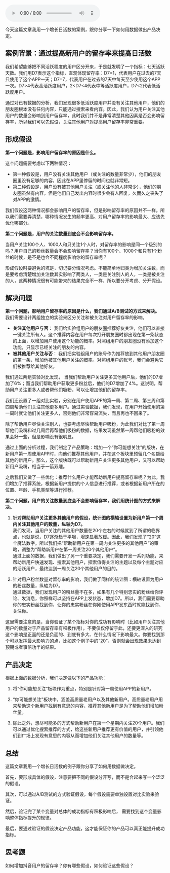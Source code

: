 <audio title="14 _ 如何用数据做出产品决定？" src="https://static001.geekbang.org/resource/audio/43/89/432e1a2a70e2ef3de560d6d3fc727389.mp3" controls="controls"></audio> 
<p>今天这篇文章我用一个增长日活数的案例，跟你分享一下如何用数据做出产品决定。</p>
<h2 id="-">案例背景：通过提高新用户的留存率来提高日活数</h2>
<p>我们希望能够把不同活跃程度的用户区分开来，于是就发明了一个指标：七天活跃天数。我们用D7表示这个指标，直观体现留存率：D7=1，代表用户在过去的7天只使用了这个APP一天；D7=7，代表用户在过去的7天中每天至少使用这个APP一次。D7&gt;4代表高活跃度用户，2&lt;D7&lt;4代表中等活跃度用户，D7&lt;2代表低活跃度用户。</p>
<p>通过对已有数据的分析，我们发现很多低活跃度用户并没有关注其他用户，他们的朋友圈根本没有任何内容，只能通过搜索来看内容。因此，我们认为用户关注其他用户的数量会影响到用户留存率，此时我们并不是非常清楚其他因素是否会影响留存率，所以我们可以先假设，关注其他用户对提高用户留存率非常重要。</p>
<!-- [[[read_end]]] -->
<h2 id="-">形成假设</h2>
<p><strong>第一个问题是，影响用户留存率的原因是什么。</strong></p>
<p>这个问题需要考虑以下两种情况：</p>
<ul>
<li>第一种假设是，用户没有关注其他用户（或关注的数量非常少），他们的朋友圈里没有足够的内容，因此在APP里停留的时间也就非常短。</li>
<li>第二种假设是，用户没有被其他用户关注（或关注他的人非常少），他们的朋友圈虽然有内容，但是他们自己发出内容时很少会有人回复，久而久之丧失了对APP的激情。</li>
</ul>
<p>我们假设这两种情况都会影响用户的留存率，但是影响留存率的原因并不一样。所以我们需要弄清楚，哪种情况发生的频率更高、对用户留存率的影响最大、应该先优化哪部分。</p>
<p><strong>第二个问题是，用户的关注数量到底会不会影响留存率。</strong></p>
<p>当用户关注100个人、1000人和只关注1个人时，对留存率的影响是同一个级别的吗？用户自己的粉丝数量会不会影响留存率？当你有100个、1000个和只有1个粉丝的时候，是不是也会不同程度影响你的留存率呢？</p>
<p><span class="orange">形成假设时要避免的坑是，切记要分情况考虑。不能简单地归类为增加关注数，而是要考虑清楚增加关注数其实影响了两类人，一类是关注别人的人，一类是被关注的人，这两种情况很有可能带来的结果完全不一样，所以要分开考虑、分开假设。</span></p>
<h2 id="-">解决问题</h2>
<p><strong>第一个问题，影响用户留存率的原因是什么，我们通过A/B测试的方式来解决。</strong> 我们需要设计两组独立的实验来区分关注和被关注对用户留存率的影响。</p>
<ul>
<li><strong>关注其他用户与否</strong>： 我们给实验组用户的朋友圈推荐好友关注，他们可以直接一键关注所有人。这个推荐内容在用户每次打开朋友圈时都出现在第一条状态的上面，以增加用户使用这个功能的概率。对照组用户的朋友圈没有添加这个功能，只显示已经关注的朋友的内容。</li>
<li><strong>被其他用户关注与否</strong>： 我们把实验组用户的账号作为推荐放到其他用户朋友圈的第一条，增加他被其他用户关注的概率。对照组用户的账号，我们会避免它们被推荐给其他好友。</li>
</ul>
<p>我们通过两组实验对比发现， 当我们帮助用户关注更多其他用户后，他们的D7增加了6%；而当我们帮助用户获取更多粉丝后，他们的D7增加了4%。这说明，帮助用户关注更多人或者帮他们吸粉，可以让增加他们的留存率。</p>
<p>我们还设置了一组对比实验，分别在用户使用APP的第一周、第二周、第三周和第四周帮助他们关注其他更多用户。通过实验数据，我们发现，在用户开始使用的第一周时就让他们关注更多人，否则他们非常容易流失，而且再也不回来了。</p>
<p>除了帮助用户尽快关注别人，也要考虑尽快帮助用户吸粉，为此我们对比了第一周帮他们吸粉和过几周后再帮他们吸粉的数据，结果发现虽然第一周帮他们吸粉的效果会好一些，但是影响没有很明显。</p>
<p>通过上面的分析过程，我们制定了产品策略：增加一个“你可能想关注”的版块，在新用户第一周使用APP时，向他们推荐其他用户，并在这个板块里预留几个名额给其他的新用户。那么，这个版块既可以帮助新用户关注更多其他用户，又可以帮助新用户吸粉，相当于一箭双雕。</p>
<p>之后我们又做了一些优化：推荐什么用户才能帮助新用户提高留存率呢？为此，我们增加了推荐系统，根据新用户提供的个人信息进行推荐，或者根据新用户所在的位置、年龄、手机类型等进行推荐。</p>
<p><strong>第二个问题，用户的关注数量到底会不会影响留存率，我们用统计图的方式来解决。</strong></p>
<ol>
<li><p><strong>针对帮助用户关注更多其他用户的假设，统计图的横轴设置为新用户第一个周内关注其他用户的数量，纵轴为D7。</strong><br>我们发现，当用户关注的其他用户数量在20个左右的时候就到了所谓的临界点，也就是说，D7逐渐趋于平坦，增速显著放缓。因此，我们发现了“20”这个魔法数字。所以我们把“帮助新用户在第一周内关注更多的其他用户”的策略，调整为“帮助新用户在第一周关注20个其他用户”。<br>通过上面的数据，我们做出了另一个重要决定，我们需要开发一系列功能，来帮助新用户快速发现、搜索其他用户，探索值得关注的主题以及每个主题对应的活跃用户，最终达到一周关注20个其他用户的目的。</p>
</li>
<li><p>针对用户粉丝数量对留存率的影响，我们做了同样的统计图：横轴设置为用户的粉丝数量，纵轴为D7。<br>通过数据，我们发现用户的粉丝量不在多，如果有几个特别忠实的粉丝给你评论、发消息，你照样可以坚持在APP上发状态，增加D7。所以，我们需要帮助你的忠实粉丝找到你，让你的忠实粉丝在你刚使用APP发东西时就能找到你、关注你。  </p>
</li>
</ol>
<p>这里需要注意的是，当你验证了某个指标对你的成功有影响时（比如用户关注其他用户的数量对于产品留存率有积极作用），不要仅仅停留于此，还要更深入的研究这个影响是正面的还是负面的、到底有多大、在什么情况下影响最大。你要找到那个可以发挥最大影响力的点，比如这个例子中的“20”，否则就会出现效果未达到预期或者事倍功半的结果。</p>
<h2 id="-">产品决定</h2>
<p>根据上面的数据分析，我们决定做以下的产品功能：</p>
<ol>
<li><p>将“你可能想关注”板块作为重点，特别是针对第一周使用APP的新用户。</p>
</li>
<li><p>“你可能想关注”板块中，涵盖高质量老用户以及其他新用户。高质量老用户用来帮助这个新用户找到有意思的内容，推荐其他新用户是为了帮助他们增加粉丝量。</p>
</li>
<li><p>除此之外，想尽可能多的方式帮助新用户在第一个星期内关注20个用户。我们可以通过优化搜索推荐的方式，给这些新用户推荐更有价值的用户，并引领他们到广场上发现有意思的内容从而增加他们关注其他用户的数量等。</p>
</li>
</ol>
<h2 id="-">总结</h2>
<p>这篇文章我用一个增长日活数的例子跟你分享了如何用数据做决定。</p>
<p>首先，要形成具体的假设，注意要把不同的假设分开写，而不是合起来写一个泛泛的假设。</p>
<p>其次，可以通过A/B测试的方式验证假设，每个假设需要单独设置对比实验来验证。</p>
<p>然后，验证完了某个变量对总体的成功指标有积极影响后， 需要找到这个变量影响整体指标提升的规律。</p>
<p>最后，要通过验证的假设决定产品功能，这才能保证你的产品可以真正能提升成功指标。</p>
<h2 id="-">思考题</h2>
<p>如何增加抖音用户的留存率？你有哪些假设，如何验证这些假设？</p>
<p></p>
